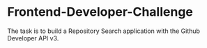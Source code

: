 # Frontend-Developer-Challenge
The task is to build a Repository Search application with the Github Developer API v3.
